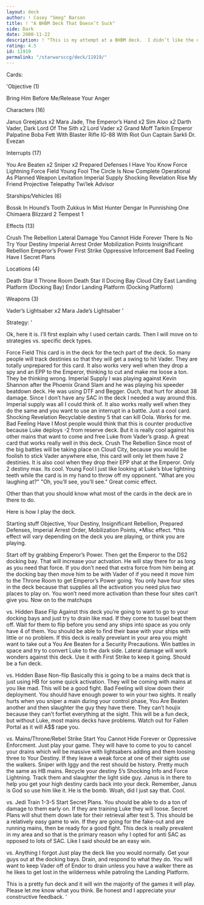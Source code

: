 ```yaml
---
layout: deck
author: ! Casey "Smeg" Barson
title: ! "A BHBM Deck That Doesn’t Suck"
side: Dark
date: 2000-11-22
description: ! "This is my attempt at a BHBM deck.  I didn’t like the decks that were out there so I made my own. Read Strategy before rating please."
rating: 4.5
id: 11919
permalink: "/starwarsccg/deck/11919/"
---
```

Cards: 

'Objective (1)

Bring Him Before Me/Release Your Anger

Characters (16)

Janus Greejatus x2
Mara Jade, The Emperor’s Hand x2
Sim Aloo x2
Darth Vader, Dark Lord Of The Sith x2
Lord Vader x2
Grand Moff Tarkin
Emperor Palpatine
Boba Fett With Blaster Rifle
IG-88 With Riot Gun
Captain Sarkli
Dr. Evezan

Interrupts (17)

You Are Beaten x2
Sniper x2
Prepared Defenses
I Have You Know
Force Lightning
Force Field
Young Fool
The Circle Is Now Complete
Operational As Planned
Weapon Levitation
Imperial Supply
Shocking Revelation
Rise My Friend
Projective Telepathy
Twi’lek Advisor

Starships/Vehicles (6)

Bossk In Hound’s Tooth
Zukkus In Mist Hunter
Dengar In Punnishing One
Chimaera
Blizzard 2
Tempest 1

Effects (13)

Crush The Rebellion
Lateral Damage
You Cannot Hide Forever
There Is No Try
Your Destiny
Imperial Arrest Order
Mobilization Points
Insignificant Rebellion
Emperor’s Power
First Strike
Oppressive Inforcement
Bad Feeling Have I
Secret Plans

Locations (4)

Death Star II Throne Room
Death Star II Docing Bay
Cloud City East Landing Platform (Docking Bay)
Endor Landing Platform (Docking Platform)

Weapons (3)

Vader’s Lightsaber x2
Mara Jade’s Lightsaber '

Strategy: '

Ok, here it is.  I’ll first explain why I used certain cards.  Then I will move on to strategies vs. specific deck types.

Force Field  This card is in the deck for the tech part of the deck.  So many people will track destinies so that they will get a swing to hit Vader.	They are totally unprepared for this card.  It also works very well when they drop a spy and an EPP to the Emperor, thinking to cut and make me loose a ton.  They be thinking wrong.
Imperial Supply  I was playing against Kevin Shannon after the Phoenix Grand Slam and he was playing his speeder beatdown deck.  He was using DTF and Begger.	Ouch, that hurt for about 38 damage.  Since I don’t have any SAC in the deck I needed a way around this.  Imperial supply was all I could think of.  It also works really well when they do the same and you want to use an interrupt in a battle.  Just a cool card.
Shocking Revelation  Recyclable destiny 5 that can kill Oola.	Works for me.
Bad Feeling Have I  Most people would think that this is counter productive because Luke deploys -2 from reserve deck.  But it is really cool against his other mains that want to come and free Luke from Vader’s grasp.  A great card that works really well in this deck.
Crush The Rebellion  Since most of the big battles will be taking place on Cloud City, because you would be foolish to stick Vader anywhere else, this card will only let them have 2 destinies.  It is also cool when they drop their EPP shat at the Emperor.  Only 2 destiny max.  Its cool.
Young Fool  I just like looking at Luke’s blue lightning teeth while the card is in my hand to throw off my opponent.  "What are you laughing at?"  "Oh, you’ll see, you’ll see."  Great comic effect.

Other than that you should know what most of the cards in the deck are in there to do.

Here is how I play the deck.

Starting stuff  Objective, Your Destiny, Insignificant Rebellion, Prepared Defenses, Imperial Arrest Order, Mobilization Points, *Misc effect.
*this effect will vary depending on the deck you are playing, or think you are playing.

Start off by grabbing Emperor’s Power.  Then get the Emperor to the DS2 docking bay.  That will increase your actvation.  He will stay there for as long as you need that force.  If you don’t need that extra force from him being at the docking bay then move him to be with Vader of if you need it move him to the Throne Room to get Emperor’s Power going.  You only have four sites in the deck because that supplies all the activation you need plus two places to play on.  You won’t need more activation than these four sites can’t give you.
Now on to the matchups

vs. Hidden Base Flip  Against this deck you’re going to want to go to your docking bays and just try to drain like mad.  If they come to tussel beat them off.  Wait for them to flip before you send any ships into space as you only have 4 of them.  You should be able to find their base with your ships with little or no problem.	If this deck is really prevelant in your area you might want to take out a You Are Beaten for a Security Precautions.  Win battles in space and try to convert Luke to the dark side.  Lateral damage will work wonders against this deck.  Use it with First Strike to keep it going. Should be a fun deck.

vs. Hidden Base Non-flip  Basically this is going to be a mains deck that is just using HB for some quick activation.	They will be coming with mains at you like mad.  This will be a good fight.  Bad Feeling will slow down their deployment.  You should have enough power to win your two sights.  It really hurts when you sniper a main during your control phase, You Are Beaten another and then slaughter the guy they have there.  They can’t houjix because they can’t forfiet everything at the sight.	This will be a fun deck, but without Luke, most mains decks have problems.  Watch out for Fallen Portal as it will A$$ rape you.

vs. Mains/Throne/Rebel Strike	Start You Cannot Hide Forever or Oppressive Enforcment.  Just play your game.  They will have to come to you to cancel your drains which will be massive with lightsabers adding and them loosing three to Your Destiny.  If they leave a weak force at one of their sights use the walkers.  Sniper with Iggy and the rest should be history.	Pretty much the same as HB mains.  Recycle your destiny 5’s Shocking Info and Force Lightning.  Track them and slaughter the light side guy.  Janus is in there to help you get your high destiny cards back into your deck.  Remember, Janus is God so use him like it.  He is the bomb.	Woah, did I just say that.  Cool.

vs. Jedi Train 1-3-5  Start Secret Plans.  You should be able to do a ton of damage to them early on.	If they are training Luke they will loose.  Secret Plans will shut them down late for their retrieval after test 5.  This should be a relatively easy game to win.  If they are going for the fake-out and are running mains, then be ready for a good fight.  This deck is really prevalent in my area and so that is the primary reason why I opted for anti SAC as opposed to lots of SAC.  Like I said should be an easy win.

vs. Anything I forgot	Just play the deck like you would normally.  Get your guys out at the docking bays.  Drain, and respond to what they do.  You will want to keep Vader off of Endor to drain unless you have a walker there as he likes to get lost in the wilderness while patroling the Landing Platform.

This is a pretty fun deck and it will win the majority of the games it will play.  Please let me know what you think.  Be honest and I appreciate your constructive feedback. '
